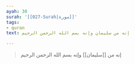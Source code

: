 ```yaml
---
ayah: 30
surah: '[[027-Surah|سورة]]'
tags:
- quran
text: إنه من سليمان وإنه بسم الله الرحمن الرحيم

---
```

> إنه من [[سليمان]] وإنه بسم الله الرحمن الرحيم
